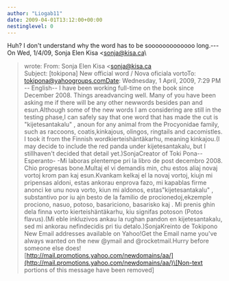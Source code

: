```yaml
---
author: "Liogab11"
date: 2009-04-01T13:12:00+00:00
nestinglevel: 0
---
```

Huh? I don't understand why the word has to be sooooooooooooo long.---
 On Wed, 1/4/09, Sonja Elen Kisa <[sonja@kisa.ca](mailto://sonja@kisa.ca)\
> wrote:
From: Sonja Elen Kisa <[sonja@kisa.ca](mailto://sonja@kisa.ca)\
>Subject: \[tokipona\] New official word / Nova oficiala vortoTo: [tokipona@yahoogroups.comDate](mailto://tokipona@yahoogroups.comDate): Wednesday, 1 April, 2009, 7:29 PM --
English--
I have been working full-time on the book since December 2008. Things areadvancing well. Many of you have been asking me if there will be any other newwords besides pan and esun.Although some of the new words I am considering are still in the testing phase,I can safely say that one word that has made the cut is "kijetesantakalu" , anoun for any animal from the Procyonidae family, such as raccoons, coatis,kinkajous, olingos, ringtails and cacomistles. I took it from the Finnish wordkierteishäntäkarhu, meaning kinkajou.(I may decide to include the red panda under kijetesantakalu, but I stillhaven't decided that detail yet.)SonjaCreator of Toki Pona--
Esperanto- -Mi laboras plentempe pri la libro de post decembro 2008. Chio progresas bone.Multaj el vi demandis min, chu estos aliaj novaj vortoj krom pan kaj esun.Kvankam kelkaj el la novaj vortoj, kiujn mi pripensas aldoni, estas ankorau enprova fazo, mi kapablas firme anonci ke unu nova vorto, kiun mi aldonos, estas"kijetesantakalu" , substantivo por iu ajn besto de la familio de procionedoj,ekzemple prociono, nasuo, potoso, basariciono, basarisko kaj . Mi prenis ghin dela finna vorto kierteishäntäkarhu, kiu signifas potoson (Potos flavus).(Mi eble inkluzivos ankau la rughan pandon en kijetesantakalu, sed mi ankorau nefindecidis pri tiu detalo.)SonjaKreinto de Tokipono New Email addresses available on Yahoo!Get the Email name you've always wanted on the new @ymail and @rocketmail.Hurry before someone else does![http://mail.promotions.yahoo.com/newdomains/aa/](http://mail.promotions.yahoo.com/newdomains/aa/)\[Non-text portions of this message have been removed\]